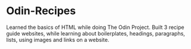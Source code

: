 
# Odin-Recipes

Learned the basics of HTML while doing The Odin Project. Built 3 recipe guide websites, while learning about boilerplates, headings, paragraphs, lists, using images and links on a website.